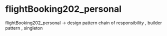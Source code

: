 # flightBooking202_personal
flightBooking202_personal -> design pattern chain of responsibility , builder pattern , singleton 
